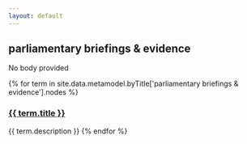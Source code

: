 ```yaml
---
layout: default
---
```

<style>
.initial-content {
  padding-left:5%;
  padding-right:25px;
}
</style>

## parliamentary briefings & evidence

No body provided

{% for term in site.data.metamodel.byTitle['parliamentary briefings & evidence'].nodes %}
### <a href='/_pages/embed?t={{ term.title }}'>{{ term.title }}</a>

{{ term.description }}
{% endfor %}
